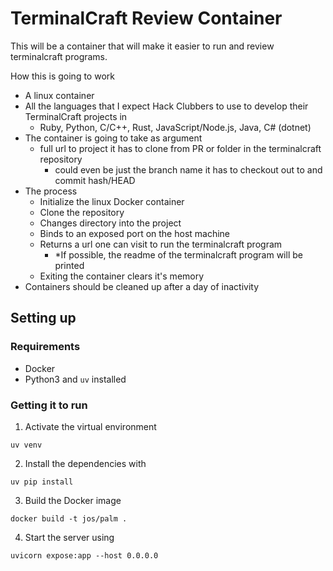 # TerminalCraft Review Container

This will be a container that will make it easier to run and review terminalcraft programs. 

How this is going to work

- A linux container
- All the languages that I expect Hack Clubbers to use to develop their TerminalCraft projects in
    - Ruby, Python, C/C++, Rust, JavaScript/Node.js, Java, C# (dotnet)
- The container is going to take as argument 
    - full url to project it has to clone from PR or folder in the terminalcraft repository
        - could even be just the branch name it has to checkout out to and commit hash/HEAD
- The process
    - Initialize the linux Docker container
    - Clone the repository 
    - Changes directory into the project
    - Binds to an exposed port on the host machine
    - Returns a url one can visit to run the terminalcraft program
        - *If possible, the readme of the terminalcraft program will be printed 
    - Exiting the container clears it's memory
- Containers should be cleaned up after a day of inactivity

## Setting up

### Requirements
- Docker
- Python3 and `uv` installed

### Getting it to run
1. Activate the virtual environment
```shell
uv venv
```
2. Install the dependencies with 
```shell
uv pip install
```
3. Build the Docker image
```shell
docker build -t jos/palm .
```
4. Start the server using
```shell
uvicorn expose:app --host 0.0.0.0
```
